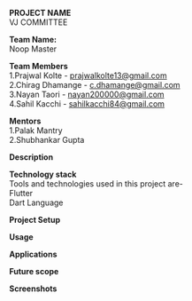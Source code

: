 **PROJECT NAME**  
VJ COMMITTEE

**Team Name:**  
Noop Master

**Team Members**  
1.Prajwal Kolte - prajwalkolte13@gmail.com  
2.Chirag Dhamange - c.dhamange@gmail.com  
3.Nayan Taori - nayan200000@gmail.com  
4.Sahil Kacchi - sahilkacchi84@gmail.com  

**Mentors**  
1.Palak Mantry  
2.Shubhankar Gupta  

**Description**

**Technology stack**  
Tools and technologies used in this project are-  
Flutter  
Dart Language  

**Project Setup**

**Usage**

**Applications**

**Future scope**

**Screenshots**



